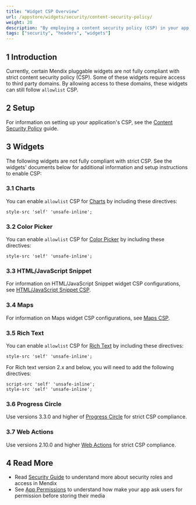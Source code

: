 ```yaml
---
title: "Widget CSP Overview"
url: /appstore/widgets/security/content-security-policy/
weight: 20
description: "By employing a content security policy (CSP) in your app, you can protect it from malicious content which might try to take advantage of the app's trusted web page context."
tags: ["security", "headers", "widgets"]
---
```


## 1 Introduction

Currently, certain Mendix pluggable widgets are not fully compliant with strict content security policy (CSP). Some of these widgets require access to third party domains. By allowing access to these domains, these widgets can still follow `allowlist` CSP.

## 2 Setup

For information on setting up your application's CSP, see the [Content Security Policy](/howto/security/csp/) guide.

## 3 Widgets

The following widgets are not fully compliant with strict CSP. See the widgets' documents below for additional information and setup instructions to enable CSP:

### 3.1 Charts

You can enable `allowlist` CSP for [Charts](/appstore/widgets/charts/) by including these directives:

```text
style-src 'self' 'unsafe-inline';
```

### 3.2 Color Picker

You can enable `allowlist` CSP for [Color Picker](/appstore/widgets/color-picker/) by including these directives:

```text
style-src 'self' 'unsafe-inline';
```

### 3.3 HTML/JavaScript Snippet

For information on HTML/JavaScript Snippet widget CSP configurations, see [HTML/JavaScript Snippet CSP](/appstore/widgets/security/content-security-policy/html-javascript-snippet-csp/).

### 3.4 Maps

For information on Maps widget CSP configurations, see [Maps CSP](/appstore/widgets/security/content-security-policy/maps-csp/).

### 3.5 Rich Text

You can enable `allowlist` CSP for [Rich Text](/appstore/widgets/rich-text/) by including these directives:

```text
style-src 'self' 'unsafe-inline';
```

For Rich text version 2.x and below, you will need to add the following directives:
```text
script-src 'self' 'unsafe-inline';
style-src 'self' 'unsafe-inline';
```

### 3.6 Progress Circle

Use versions 3.3.0 and higher of [Progress Circle](/appstore/widgets/progress-circle/) for strict CSP compliance.

### 3.7 Web Actions

Use versions 2.10.0 and higher [Web Actions](/appstore/modules/web-actions/) for strict CSP compliance.

## 4 Read More

* Read [Security Guide](/refguide/security/) to understand more about security roles and access in Mendix
* See [App Permissions](/refguide/mobile/using-mobile-capabilities/generic-permission-action/) to understand how make your app ask users for permission before storing their media
